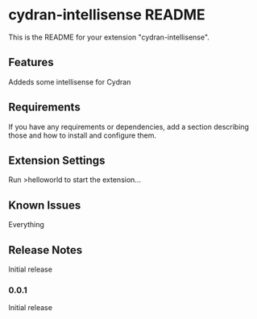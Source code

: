 # cydran-intellisense README

This is the README for your extension "cydran-intellisense". 

## Features

Addeds some intellisense for Cydran

## Requirements

If you have any requirements or dependencies, add a section describing those and how to install and configure them.

## Extension Settings

Run >helloworld to start the extension...

## Known Issues

Everything

## Release Notes

Initial release

### 0.0.1

Initial release 


